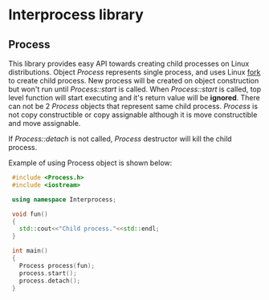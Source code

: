 # Interprocess library
## Process
 This library provides easy API towards creating child processes on Linux distributions. Object *Process* represents single process, and uses Linux [fork](http://man7.org/linux/man-pages/man2/fork.2.html) to create child process. New process will be created on object construction but won't run until *Process::start* is called.
When *Process::start* is called, top level function will start executing and it's return value will be **ignored**. There can not be 2 *Process* objects that represent same child process. *Process* is not copy constructible or copy assignable although it is move constructible and move assignable.

If *Process::detach* is not called, *Process* destructor will kill the child process.

 Example of using Process object is shown below:
 ```c++
  #include <Process.h>
  #include <iostream>

  using namespace Interprocess;

  void fun()
  {
    std::cout<<"Child process."<<std::endl;
  }

  int main()
  {
    Process process(fun);
    process.start();
	process.detach();
  }
 ```

